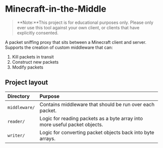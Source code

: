 # Minecraft-in-the-Middle

> **Note:**This project is for educational purposes only. Please only ever use
> this tool against your own client, or clients that have explicitly consented.

A packet sniffing proxy that sits between a Minecraft client and server.
Supports the creation of custom middleware that can:

1. Kill packets in transit
2. Construct new packets
3. Modify packets

## Project layout

| Directory     | Purpose                                                                    |
| :------------ | :------------------------------------------------------------------------- |
| `middleware/` | Contains middleware that should be run over each packet.                   |
| `reader/`     | Logic for reading packets as a byte array into more useful packet objects. |
| `writer/`     | Logic for converting packet objects back into byte arrays.                 |
